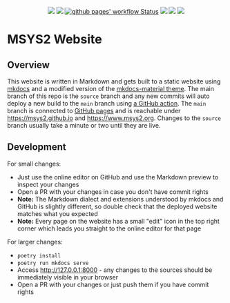 <p align="center">
  <a title="msys2.github.io" href="https://msys2.github.io"><img src="https://img.shields.io/website.svg?label=msys2.github.io&longCache=true&style=flat-square&url=http%3A%2F%2Fmsys2.github.io%2Findex.html&logo=github"></a><!--
  -->
  <a title="Join the chat on Matrix" href="https://matrix.to/#/#msys2_msys2:gitter.im"><img src="https://img.shields.io/badge/chat-on%20matrix-4db797.svg?longCache=true&style=flat-square&logo=matrix&logoColor=e8ecef"></a><!--
  -->
  <a title="GitHub Actions" href="https://github.com/msys2/msys2.github.io/actions?query=workflow%3Agithub%20pages"><img alt="github pages' workflow Status" src="https://img.shields.io/github/actions/workflow/status/msys2/msys2.github.io/main.yml?branch=source&longCache=true&style=flat-square&label=build&logo=github"></a><!--
  -->
  <a title="Follow msys2org on Twitter" href="https://twitter.com/msys2org"><img src="https://img.shields.io/twitter/follow/msys2org?style=flat-square&logo=x&logoColor=hex&color=blue"></a><!--
  -->
  <a title="Follow msys2org on Mastodon" href="https://fosstodon.org/@msys2org"><img src="https://img.shields.io/mastodon/follow/109365079526574177?color=000197&domain=https%3A%2F%2Ffosstodon.org%2F&logo=mastodon&logoColor=white&style=flat-square"></a><!--
  -->
  <a title="Join the community on Discord" href="https://discord.com/invite/jPQdRdDcT9"><img src="https://img.shields.io/discord/792780131906617355?color=5865F2&label=Discord&logo=discord&logoColor=white&style=flat-square"></a><!--
  -->
</p>

# MSYS2 Website

## Overview

This website is written in Markdown and gets built to a static website using
[mkdocs](https://www.mkdocs.org/) and a modified version of the [mkdocs-material
theme](https://squidfunk.github.io/mkdocs-material). The main branch of this
repo is the `source` branch and any new commits will auto deploy a new build to
the `main` branch using [a GitHub
action](https://github.com/peaceiris/actions-gh-pages). The `main` branch is
connected to [GitHub pages](https://pages.github.com) and is reachable under
https://msys2.github.io and https://www.msys2.org. Changes to the `source`
branch usually take a minute or two until they are live.


## Development

For small changes:

* Just use the online editor on GitHub and use the Markdown preview to inspect your changes
* Open a PR with your changes in case you don't have commit rights
* **Note:** The Markdown dialect and extensions understood by mkdocs and GitHub is
  slightly different, so double check that the deployed website matches what you
  expected
* **Note:** Every page on the website has a small "edit" icon in the top right corner which leads you straight to the online editor for that page

For larger changes:

* `poetry install`
* `poetry run mkdocs serve`
* Access http://127.0.0.1:8000 - any changes to the sources should be
  immediately visible in your browser
* Open a PR with your changes or just push them if you have commit rights
